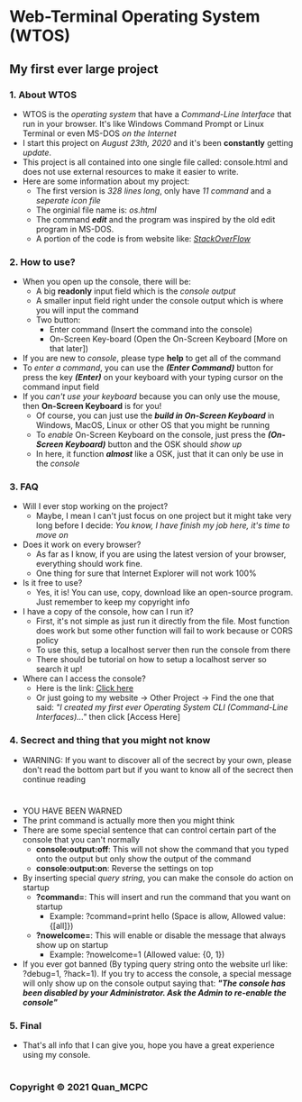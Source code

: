# Web-Terminal Operating System (WTOS)
## My first ever large project
### 1. About WTOS
* WTOS is the *operating system* that have a *Command-Line Interface* that run in your browser. It's like Windows Command Prompt or Linux Terminal or even MS-DOS *on the Internet*
* I start this project on *August 23th, 2020* and it's been __constantly__ getting *update*.
* This project is all contained into one single file called: console.html and does not use external resources to make it easier to write.
* Here are some information about my project:
    * The first version is *328 lines long*, only have *11 command* and a *seperate icon file*
    * The orginial file name is: *os.html*
    * The command *__edit__* and the program was inspired by the old edit program in MS-DOS.
    * A portion of the code is from website like: [*StackOverFlow*](https://stackoverflow.com)
### 2. How to use?
* When you open up the console, there will be: 
    * A big __readonly__ input field which is the *console output*
    * A smaller input field right under the console output which is where you will input the command
    * Two button:
        * Enter command (Insert the command into the console)
        * On-Screen Key-board (Open the On-Screen Keyboard [More on that later])
* If you are new to *console*, please type __help__ to get all of the command
* To *enter a command*, you can use the *__(Enter Command)__* button for press the key *__(Enter)__* on your keyboard with your typing cursor on the command input field
* If you *can't use your keyboard* because you can only use the mouse, then __On-Screen Keyboard__ is for you!
    * Of course, you can just use the *__build in On-Screen Keyboard__* in Windows, MacOS, Linux or other OS that you might be running
    * To *enable* On-Screen Keyboard on the console, just press the *__(On-Screen Keyboard)__* button and the OSK should *show up*
    * In here, it function *__almost__* like a OSK, just that it can only be use in the *console*
### 3. FAQ
* Will I ever stop working on the project?
    * Maybe, I mean I can't just focus on one project but it might take very long before I decide: *You know, I have finish my job here, it's time to move on*
* Does it work on every browser?
    * As far as I know, if you are using the latest version of your browser, everything should work fine.
    * One thing for sure that Internet Explorer will not work 100%
* Is it free to use?
    * Yes, it is! You can use, copy, download like an open-source program. Just remember to keep my copyright info
* I have a copy of the console, how can I run it?
    * First, it's not simple as just run it directly from the file. Most function does work but some other function will fail to work because or CORS policy
    * To use this, setup a localhost server then run the console from there
    * There should be tutorial on how to setup a localhost server so search it up!
* Where can I access the console?
    * Here is the link: [Click here](https://quanmcpc.github.io/other_project/console)
    * Or just going to my website -> Other Project -> Find the one that said: *"I created my first ever Operating System CLI (Command-Line Interfaces)..."* then click [Access Here]
### 4. Secrect and thing that you might not know
* WARNING: If you want to discover all of the secrect by your own, please don't read the bottom part but if you want to know all of the secrect then continue reading
#
#
#
#
#
* YOU HAVE BEEN WARNED
* The print command is actually more then you might think
* There are some special sentence that can control certain part of the console that you can't normally
    * __console:output:off__: This will not show the command that you typed onto the output but only show the output of the command
    * __console:output:on__: Reverse the settings on top
* By inserting special *query string*, you can make the console do action on startup
    * __?command=__: This will insert and run the command that you want on startup
        * Example: ?command=print hello (Space is allow, Allowed value: {[all]})
    * __?nowelcome=__: This will enable or disable the message that always show up on startup
        * Example: ?nowelcome=1 (Allowed value: {0, 1})
* If you ever got banned (By typing query string onto the website url like: ?debug=1, ?hack=1). If you try to access the console, a special message will only show up on the console output saying that: *__"The console has been disabled by your Administrator. Ask the Admin to re-enable the console"__*
### 5. Final
* That's all info that I can give you, hope you have a great experience using my console.
#
### Copyright &copy; 2021 Quan_MCPC